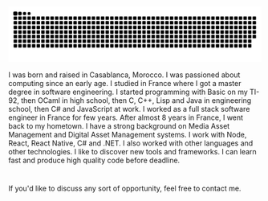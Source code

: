 <picture>
  <source media="(prefers-color-scheme: dark)" srcset="https://raw.githubusercontent.com/aelassas/aelassas/output/github-snake-dark.svg" />
  <source media="(prefers-color-scheme: light)" srcset="https://raw.githubusercontent.com/aelassas/aelassas/output/github-snake.svg" />
  <img alt="github-snake" src="https://raw.githubusercontent.com/aelassas/aelassas/output/github-snake.svg" />
</picture>

I was born and raised in Casablanca, Morocco. I was passioned about computing since an early age. I studied in France where I got a master degree in software engineering. I started programming with Basic on my TI-92, then OCaml in high school, then C, C++, Lisp and Java in engineering school, then C# and JavaScript at work. I worked as a full stack software engineer in France for few years. After almost 8 years in France, I went back to my hometown. I have a strong background on Media Asset Management and Digital Asset Management systems. I work with Node, React, React Native, C# and .NET. I also worked with other languages and other technologies. I like to discover new tools and frameworks. I can learn fast and produce high quality code before deadline.

#
If you'd like to discuss any sort of opportunity, feel free to contact me.

